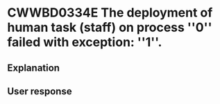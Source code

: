 # CWWBD0334E The deployment of human task (staff) on process ''0'' failed with exception: ''1''.

## Explanation

## User response